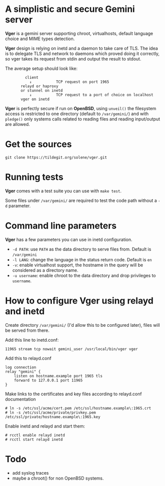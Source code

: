 # A simplistic and secure Gemini server

**Vger** is a gemini server supporting chroot, virtualhosts, default
language choice and MIME types detection.

**Vger** design is relying on inetd and a daemon to take care of
TLS.  The idea is to delegate TLS and network to daemons which
proved doing it correctly, so vger takes its request from stdin and
output the result to stdout.

The average setup should look like:

```
         client
           ↓           TCP request on port 1965
       relayd or haproxy
       or stunnel on inetd
           ↓           TCP request to a port of choice on localhost
       vger on inetd
```

**Vger** is perfectly secure if run on **OpenBSD**, using `unveil()`
the filesystem access is restricted to one directory (default to
`/var/gemini/`) and with `pledge()` only systems calls related to
reading files and reading input/output are allowed.


# Get the sources

```
git clone https://tildegit.org/solene/vger.git
```

# Running tests

**Vger** comes with a test suite you can use with `make test`.

Some files under `/var/gemini/` are required to test the code path
without a `-d` parameter.


# Command line parameters

**Vger**  has a few parameters you can use in inetd configuration.

- `-d PATH`: use `PATH` as the data directory to serve files from. Default is `/var/gemini`
- `-l LANG`: change the language in the status return code. Default is `en`
- `-v`: enable virtualhost support, the hostname in the query will be considered as a directory name.
- `-u username`: enable chroot to the data directory and drop privileges to `username`.


# How to configure Vger using relayd and inetd

Create directory `/var/gemini/` (I'd allow this to be configured
later), files will be served from there.

Add this line to inetd.conf:

```
11965 stream tcp nowait gemini_user /usr/local/bin/vger vger
```

Add this to relayd.conf
```
log connection
relay "gemini" {
    listen on hostname.example port 1965 tls
    forward to 127.0.0.1 port 11965
}
```

Make links to the certificates and key files according to relayd.conf documentation
```
# ln -s /etc/ssl/acme/cert.pem /etc/ssl/hostname.example\:1965.crt
# ln -s /etc/ssl/acme/private/privkey.pem /etc/ssl/private/hostname.example\:1965.key
```

Enable inetd and relayd and start them:
```
# rcctl enable relayd inetd
# rcctl start relayd inetd
```

# Todo

- add syslog traces
- maybe a chroot() for non OpenBSD systems.
